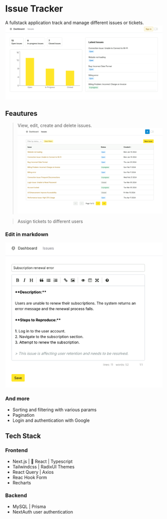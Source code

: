 # Issue Tracker

A fullstack application track and manage different issues or tickets.
![Dashbaord](/public/Dashboard)

## Feautures

> View, edit, create and delete issues.
> ![List View](/public/list.png)

> Assign tickets to different users

### Edit in markdown

![Edit](/public/edit.png)

### And more

- Sorting and filtering with various params
- Pagination
- Login and authentication with Google

## Tech Stack

### Frontend

- Next.js |  React | Typescript
- Tailwindcss | RadixUI Themes
- React Query | Axios
- Reac Hook Form
- Recharts

### Backend

- MySQL | Prisma
- NextAuth user authentication
